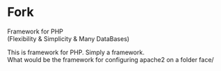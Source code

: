 # Fork
Framework for PHP <br>
(Flexibility & Simplicity & Many DataBases)

This is framework for PHP. Simply a framework.<br>
What would be the framework for configuring apache2 on a folder face/
